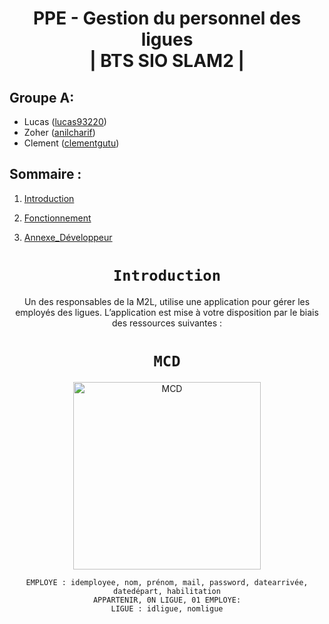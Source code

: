 <div align="center">

# PPE - Gestion du personnel des ligues <br> | BTS SIO SLAM2 |

</div>



## Groupe A:

-   Lucas ([lucas93220](https://github.com/lucas93220))
-   Zoher ([anilcharif](https://github.com/Anilcharif))
-   Clement ([clementgutu](https://github.com/clementgutu))

## Sommaire :

1. [Introduction](#Introduction)

2. [Fonctionnement](#Fonctionnement)

3. [Annexe_Développeur](#Annexe_Développeur)

<div align="center">

# `Introduction`
Un des responsables de la M2L, utilise une application pour gérer les employés des ligues. L’application est mise à votre disposition par le biais des ressources suivantes :



<div align="center">



# `MCD`

</div>
<div align="center">
    <img src="./asset/Screenshot_1.png" alt="MCD" width="300"/>
    <br>
</div>


    EMPLOYE : idemployee, nom, prénom, mail, password, datearrivée, datedépart, habilitation
    APPARTENIR, 0N LIGUE, 01 EMPLOYE:
    LIGUE : idligue, nomligue
    

